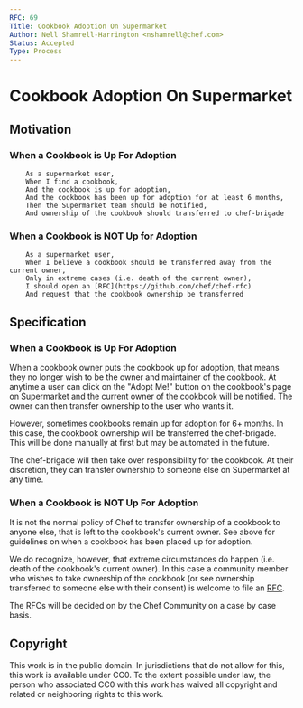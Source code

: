 ```yaml
---
RFC: 69
Title: Cookbook Adoption On Supermarket
Author: Nell Shamrell-Harrington <nshamrell@chef.com>
Status: Accepted
Type: Process
---
```


# Cookbook Adoption On Supermarket

## Motivation

### When a Cookbook is Up For Adoption
```
    As a supermarket user,
    When I find a cookbook,
    And the cookbook is up for adoption,
    And the cookbook has been up for adoption for at least 6 months,
    Then the Supermarket team should be notified,
    And ownership of the cookbook should transferred to chef-brigade
```

### When a Cookbook is NOT Up for Adoption
```
    As a supermarket user,
    When I believe a cookbook should be transferred away from the current owner,
    Only in extreme cases (i.e. death of the current owner),
    I should open an [RFC](https://github.com/chef/chef-rfc)
    And request that the cookbook ownership be transferred
```

## Specification

### When a Cookbook is Up For Adoption

When a cookbook owner puts the cookbook up for adoption, that means they no
longer wish to be the owner and maintainer of the cookbook. At anytime a user
can click on the "Adopt Me!" button on the cookbook's page on Supermarket and
the current owner of the cookbook will be notified. The owner can then transfer
ownership to the user who wants it.

However, sometimes cookbooks remain up for adoption for 6+ months.  In this
case, the cookbook ownership will be transferred the chef-brigade.  This will
be done manually at first but may be automated in the future.

The chef-brigade will then take over responsibility for the cookbook.  At their
discretion, they can transfer ownership to someone else on Supermarket at any time.

### When a Cookbook is NOT Up For Adoption

It is not the normal policy of Chef to transfer ownership of a cookbook to anyone
else, that is left to the cookbook's current owner.  See above for guidelines on
when a cookbook has been placed up for adoption.

We do recognize, however, that extreme circumstances do happen (i.e. death of the
cookbook's current owner).  In this case a community member who wishes to take
ownership of the cookbook (or see ownership transferred to someone else with their
consent) is welcome to file an [RFC](https://github.com/chef/chef-rfc).

The RFCs will be decided on by the Chef Community on a case by case basis.

## Copyright

This work is in the public domain. In jurisdictions that do not allow for this,
this work is available under CC0. To the extent possible under law, the person
who associated CC0 with this work has waived all copyright and related or
neighboring rights to this work.
